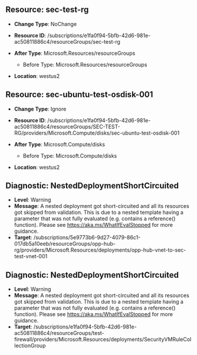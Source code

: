## Resource: sec-test-rg


 - **Change Type**: NoChange
 - **Resource ID**: /subscriptions/e1fa0f94-5bfb-42d6-981e-ac50811886c4/resourceGroups/sec-test-rg
 - **After Type**: Microsoft.Resources/resourceGroups
     - Before Type: Microsoft.Resources/resourceGroups

 - **Location**: westus2

## Resource: sec-ubuntu-test-osdisk-001


 - **Change Type**: Ignore
 - **Resource ID**: /subscriptions/e1fa0f94-5bfb-42d6-981e-ac50811886c4/resourceGroups/SEC-TEST-RG/providers/Microsoft.Compute/disks/sec-ubuntu-test-osdisk-001
 - **After Type**: Microsoft.Compute/disks
     - Before Type: Microsoft.Compute/disks

 - **Location**: westus2

## Diagnostic: NestedDeploymentShortCircuited


 - **Level**: Warning
 - **Message**: A nested deployment got short-circuited and all its resources got skipped from validation. This is due to a nested template having a parameter that was not fully evaluated (e.g. contains a reference() function). Please see https://aka.ms/WhatIfEvalStopped for more guidance.
 - **Target**: /subscriptions/5e9773b6-9d27-4079-86c1-017db5a10eeb/resourceGroups/opp-hub-rg/providers/Microsoft.Resources/deployments/opp-hub-vnet-to-sec-test-vnet-001

## Diagnostic: NestedDeploymentShortCircuited


 - **Level**: Warning
 - **Message**: A nested deployment got short-circuited and all its resources got skipped from validation. This is due to a nested template having a parameter that was not fully evaluated (e.g. contains a reference() function). Please see https://aka.ms/WhatIfEvalStopped for more guidance.
 - **Target**: /subscriptions/e1fa0f94-5bfb-42d6-981e-ac50811886c4/resourceGroups/test-firewall/providers/Microsoft.Resources/deployments/SecurityVMRuleCollectionGroup